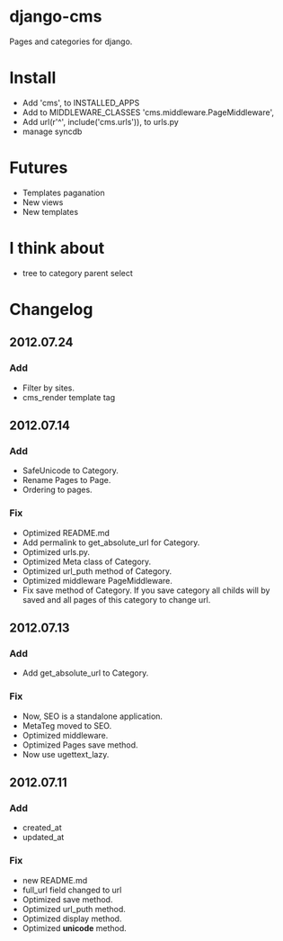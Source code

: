 # django-cms
Pages and categories for django.

# Install
* Add 'cms', to INSTALLED_APPS
* Add to MIDDLEWARE_CLASSES 'cms.middleware.PageMiddleware',
* Add 	url(r'^', include('cms.urls')), to urls.py
* manage syncdb

# Futures
* Templates paganation
* New views
* New templates

# I think about
* tree to category parent select

# Changelog
## 2012.07.24
### Add
* Filter by sites.
* cms_render template tag

## 2012.07.14
### Add
* SafeUnicode to Category.
* Rename Pages to Page.
* Ordering to pages.

### Fix
* Optimized README.md
* Add permalink to get_absolute_url for Category.
* Optimized urls.py.
* Optimized Meta class of Category.
* Optimized url_puth method of Category.
* Optimized middleware PageMiddleware.
* Fix save method of Category. If you save category all childs will by saved and all pages of this category to change url.


## 2012.07.13
### Add
* Add get_absolute_url to Category.

### Fix
* Now, SEO is a standalone application.
* MetaTeg moved to SEO.
* Optimized middleware.
* Optimized Pages save method.
* Now use ugettext_lazy.

## 2012.07.11
### Add
* created_at
* updated_at

### Fix
* new README.md
* full_url field changed to url
* Optimized save method.
* Optimized url_puth method.
* Optimized display method.
* Optimized __unicode__ method.
